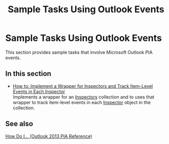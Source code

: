 ﻿---
title: Sample Tasks Using Outlook Events
TOCTitle: Sample Tasks Using Outlook Events
ms:assetid: efa18d44-43f3-4dd2-8390-fe228ed88971
ms:mtpsurl: https://msdn.microsoft.com/en-us/library/Ff184651(v=office.15)
ms:contentKeyID: 55119848
ms.date: 07/24/2014
mtps_version: v=office.15
---

# Sample Tasks Using Outlook Events

This section provides sample tasks that involve Microsoft Outlook PIA events.

## In this section

  - [How to: Implement a Wrapper for Inspectors and Track Item-Level Events in Each Inspector](how-to-implement-a-wrapper-for-inspectors-and-track-item-level-events-in-each-inspector.md)  
    Implements a wrapper for an [Inspectors](https://msdn.microsoft.com/en-us/library/bb623458\(v=office.15\)) collection and to uses that wrapper to track item-level events in each [Inspector](https://msdn.microsoft.com/en-us/library/bb647744\(v=office.15\)) object in the collection.

## See also



[How Do I... (Outlook 2013 PIA Reference)](how-do-i-outlook-2013-pia-reference.md)


